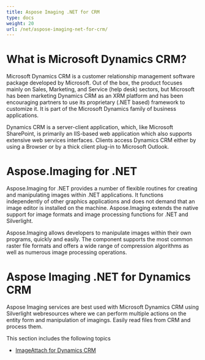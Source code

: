 ```yaml
---
title: Aspose Imaging .NET for CRM
type: docs
weight: 20
url: /net/aspose-imaging-net-for-crm/
---
```


# **What is Microsoft Dynamics CRM?**
Microsoft Dynamics CRM is a customer relationship management software package developed by Microsoft. Out of the box, the product focuses mainly on Sales, Marketing, and Service (help desk) sectors, but Microsoft has been marketing Dynamics CRM as an XRM platform and has been encouraging partners to use its proprietary (.NET based) framework to customize it. It is part of the Microsoft Dynamics family of business applications.

Dynamics CRM is a server-client application, which, like Microsoft SharePoint, is primarily an IIS-based web application which also supports extensive web services interfaces. Clients access Dynamics CRM either by using a Browser or by a thick client plug-in to Microsoft Outlook.
# **Aspose.Imaging for .NET**
Aspose.Imaging for .NET provides a number of flexible routines for creating and manipulating images within .NET applications. It functions independently of other graphics applications and does not demand that an image editor is installed on the machine. Aspose.Imaging extends the native support for image formats and image processing functions for .NET and Silverlight.

Aspose.Imaging allows developers to manipulate images within their own programs, quickly and easily. The component supports the most common raster file formats and offers a wide range of compression algorithms as well as numerous image processing operations.
# **Aspose Imaging .NET for Dynamics CRM**
Aspose Imaging services are best used with Microsoft Dynamics CRM using Silverlight webresources where we can perform multiple actions on the entity form and manipulation of imagings. Easily read files from CRM and process them.

This section includes the following topics

- [ImageAttach for Dynamics CRM](/imaging/net/imageattach-for-dynamics-crm-html/)
